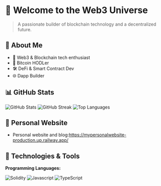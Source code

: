 # 👋 Welcome to the Web3 Universe

> A passionate builder of blockchain technology and a decentralized future.

## 🎯 About Me
- 🔮 Web3 & Blockchain tech enthusiast
- 💎 Bitcoin HODLer
- 🛠️ DeFi & Smart Contract Dev
- 🌐 Dapp Builder

## 📊 GitHub Stats
![GitHub Stats](https://github-readme-stats.vercel.app/api?username=xyzsimon34&theme=radical&show_icons=true&hide_border=true&count_private=true&include_all_commits=true)
![GitHub Streak](https://github-readme-streak-stats.vercel.app/?user=xyzsimon34&theme=radical&hide_border=true)
![Top Languages](https://github-readme-stats.vercel.app/api/top-langs/?username=xyzsimon34&theme=radical&hide_border=true&layout=compact&langs_count=6)

## 📝 Personal Website

- Personal website and blog:https://mypersonalwebsite-production.up.railway.app/

## 🔧 Technologies & Tools



**Programming Languages:**

![Solidity](https://img.shields.io/badge/Code-Solidity-informational?style=flat&logo=solidity&logoColor=white&color=6aa6f8)
![Javascript](https://img.shields.io/badge/Code-Javascript-informational?style=flat&logo=javascript&logoColor=white&color=6aa6f8)
![TypeScript](https://img.shields.io/badge/Code-TypeScript-informational?style=flat&logo=typescript&logoColor=white&color=3178C6)





<!--
<a href="https://github.com/xyzsimon34/MyPortfolio">
  <img align="center" src="https://github-readme-stats.vercel.app/api/pin/?username=xyzsimon34&repo=MyPortfolio&show_icons=true&line_height=27&title_color=6aa6f8&text_color=8a919a&icon_color=6aa6f8&bg_color=22272e" alt="MyPortfolio" />
</a>
-->








